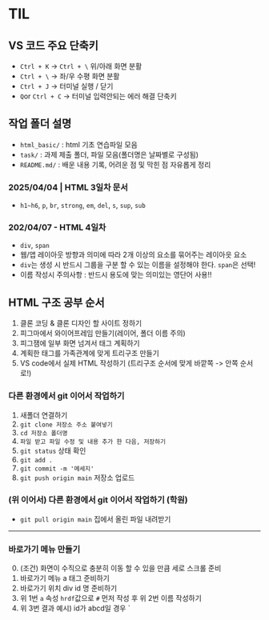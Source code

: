 # TIL
##  VS 코드 주요 단축키
* `Ctrl + K` -> `Ctrl + \` 위/아래 화면 분활
* `Ctrl + \` -> 좌/우 수평 화면 분활
* `Ctrl + J` -> 터미널 실행 / 닫기 
* `Q`or `Ctrl + C` -> 터미널 입력안되는 에러 해결 단축키 
## 작업 폴더 설명
* `html_basic/` : html 기초 연습파일 모음
* `task/` : 과제 제출 폴더, 파일 모음(폴더명은 날짜별로 구성됨)
* `README.md/` : 배운 내용 기록, 어려운 점 및 막힌 점 자유롭게 정리
### 2025/04/04 | HTML 3일차 문서
* `h1~h6`, `p`, `br`, `strong`, `em`, `del`, `s`, `sup`, `sub`
### 202/04/07 - HTML 4일차
* `div`, `span`
* 웹/앱 레이아웃 방향과 의미에 따라 2개 이상의 요소를 묶어주는 레이아읏 요소
* `div`는 생성 시 반드시 그룹을 구분 할 수 있는 이름을 설정해야 한다. 
`span`은 선택! 
* 이름 작성시 주의사항 : 반드시 용도에 맞는 의미있는 영단어 사용!!
## HTML 구조 공부 순서
1. 클론 코딩 & 클론 디자인 할 사이트 정하기
2. 피그마에서 와이어프레임 만들기(레이어, 폴더 이름 주의)
3. 피그잼에 일부 화면 넘겨서 태그 계획하기
4. 계획한 태그를 가족관계에 맞게 트리구조 만들기
5. VS code에서 실제 HTML 작성하기 (트리구조 순서에 맞게 바깥쪽 -> 안쪽 순서로!)
### 다른 환경에서 git 이어서 작업하기
1. 새폴더 연결하기
2. `git clone 저장소 주소 붙여넣기`
3. `cd 저장소 폴더명`
4. `파일 받고 파일 수정 및 내용 추가 한 다음, 저장하기`
5. `git status` 상태 확인
6. `git add . `
7. `git commit -m '메세지'`
8. `git push origin main` 저장소 업로드
### (위 이어서) 다른 환경에서 git 이어서 작업하기 (학원)
* `git pull origin main` 집에서 올린 파일 내려받기
-----
### 바로가기 메뉴 만들기
0. (조건) 화면이 수직으로 충분히 이동 할 수 있을 만큼 세로 스크롤 준비
1. 바로가기 메뉴 a 태그 준비하기
2. 바로가기 위치 div id 명 준비하기
3. 위 1번 `a` 속성 `hrdf`값으로 `#` 먼저 작성 후 위 2번 이름 작성하기
4. 위 3번 결과 예시) id가 abcd일 경우 `<a href="#abcd"></a>